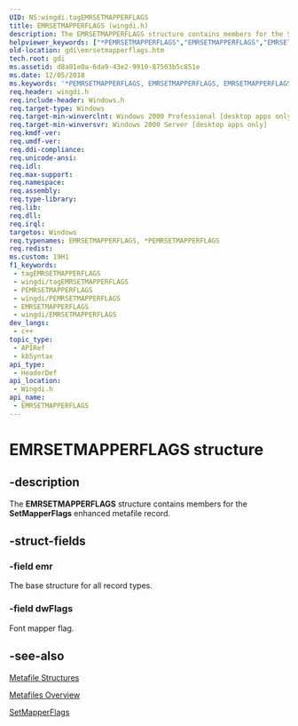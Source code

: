 ```yaml
---
UID: NS:wingdi.tagEMRSETMAPPERFLAGS
title: EMRSETMAPPERFLAGS (wingdi.h)
description: The EMRSETMAPPERFLAGS structure contains members for the SetMapperFlags enhanced metafile record.
helpviewer_keywords: ["*PEMRSETMAPPERFLAGS","EMRSETMAPPERFLAGS","EMRSETMAPPERFLAGS structure [Windows GDI]","PEMRSETMAPPERFLAGS","PEMRSETMAPPERFLAGS structure pointer [Windows GDI]","_win32_EMRSETMAPPERFLAGS_str","gdi.emrsetmapperflags","wingdi/EMRSETMAPPERFLAGS","wingdi/PEMRSETMAPPERFLAGS"]
old-location: gdi\emrsetmapperflags.htm
tech.root: gdi
ms.assetid: d8a01e0a-6da9-43e2-9910-87503b5c851e
ms.date: 12/05/2018
ms.keywords: '*PEMRSETMAPPERFLAGS, EMRSETMAPPERFLAGS, EMRSETMAPPERFLAGS structure [Windows GDI], PEMRSETMAPPERFLAGS, PEMRSETMAPPERFLAGS structure pointer [Windows GDI], _win32_EMRSETMAPPERFLAGS_str, gdi.emrsetmapperflags, wingdi/EMRSETMAPPERFLAGS, wingdi/PEMRSETMAPPERFLAGS'
req.header: wingdi.h
req.include-header: Windows.h
req.target-type: Windows
req.target-min-winverclnt: Windows 2000 Professional [desktop apps only]
req.target-min-winversvr: Windows 2000 Server [desktop apps only]
req.kmdf-ver: 
req.umdf-ver: 
req.ddi-compliance: 
req.unicode-ansi: 
req.idl: 
req.max-support: 
req.namespace: 
req.assembly: 
req.type-library: 
req.lib: 
req.dll: 
req.irql: 
targetos: Windows
req.typenames: EMRSETMAPPERFLAGS, *PEMRSETMAPPERFLAGS
req.redist: 
ms.custom: 19H1
f1_keywords:
 - tagEMRSETMAPPERFLAGS
 - wingdi/tagEMRSETMAPPERFLAGS
 - PEMRSETMAPPERFLAGS
 - wingdi/PEMRSETMAPPERFLAGS
 - EMRSETMAPPERFLAGS
 - wingdi/EMRSETMAPPERFLAGS
dev_langs:
 - c++
topic_type:
 - APIRef
 - kbSyntax
api_type:
 - HeaderDef
api_location:
 - Wingdi.h
api_name:
 - EMRSETMAPPERFLAGS
---
```


# EMRSETMAPPERFLAGS structure


## -description

The <b>EMRSETMAPPERFLAGS</b> structure contains members for the <b>SetMapperFlags</b> enhanced metafile record.

## -struct-fields

### -field emr

The base structure for all record types.

### -field dwFlags

Font mapper flag.

## -see-also

<a href="https://docs.microsoft.com/windows/desktop/gdi/metafile-structures">Metafile Structures</a>



<a href="https://docs.microsoft.com/windows/desktop/gdi/metafiles">Metafiles Overview</a>



<a href="https://docs.microsoft.com/windows/desktop/api/wingdi/nf-wingdi-setmapperflags">SetMapperFlags</a>

